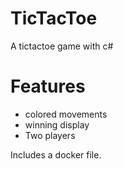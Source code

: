 # TicTacToe
A tictactoe game with c#

# Features
* colored movements
* winning display
* Two players

Includes a docker file.
